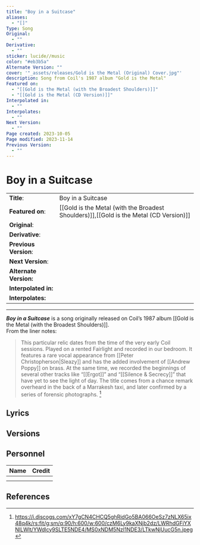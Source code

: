 ```yaml
---
title: "Boy in a Suitcase"
aliases:
  - "[]"
Type: Song
Original:
  - ""
Derivative:
  - ""
sticker: lucide//music
color: "#eb3b5a"
Alternate Version: ""
cover: '"_assets/releases/Gold is the Metal (Original) Cover.jpg"'
description: Song from Coil's 1987 album "Gold is the Metal"
Featured on:
  - "[[Gold is the Metal (with the Broadest Shoulders)]]"
  - "[[Gold is the Metal (CD Version)]]"
Interpolated in:
  - ""
Interpolates:
  - ""
Next Version:
  - ""
Page created: 2023-10-05
Page modified: 2023-11-14
Previous Version:
  - ""
---
```


# Boy in a Suitcase

|  |  |
| --- | --- |
| __Title__: | Boy in a Suitcase |
| __Featured on__: | [[Gold is the Metal (with the Broadest Shoulders)]],[[Gold is the Metal (CD Version)]] |
| __Original__: |  |
| __Derivative__: |  |
| __Previous Version__: |  |
| __Next Version__: |  |
| __Alternate Version:__ |  |
| __Interpolated in:__ |  |
| __Interpolates:__ |  |

---

*__Boy in a Suitcase__* is a song originally released on Coil’s 1987 album [[Gold is the Metal (with the Broadest Shoulders)]].  
From the liner notes:

> This particular relic dates from the time of the very early Coil sessions. Played on a rented Fairlight and recorded in our bedroom. It features a rare vocal appearance from [[Peter Christopherson|Sleazy]] and has the added involvement of [[Andrew Poppy]] on brass. At the same time, we recorded the beginnings of several other tracks like “[[Ergot]]” and “[[Silence & Secrecy]]” that have yet to see the light of day. The title comes from a chance remark overheard in the back of a Marrakesh taxi, and later confirmed by a series of forensic photographs. [^1]

## Lyrics

## Versions

## Personnel

|Name|Credit|
|---|---|
|||
|||

## References

[^1]: <https://i.discogs.com/xY7gCN4CHCQ5ghRidGo5BA066OeSz7zNLX65ix48q4k/rs:fit/g:sm/q:90/h:600/w:600/czM6Ly9kaXNjb2dz/LWRhdGFiYXNlLWlt/YWdlcy9SLTE5NDE4/MS0xNDM5NzI1NDE3/LTkwNjUucG5n.jpeg>
